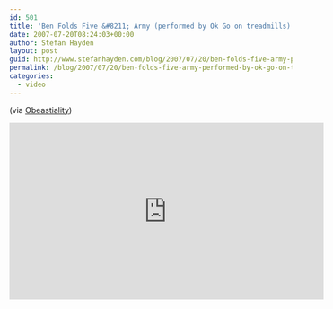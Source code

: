 ```yaml
---
id: 501
title: 'Ben Folds Five &#8211; Army (performed by Ok Go on treadmills)'
date: 2007-07-20T08:24:03+00:00
author: Stefan Hayden
layout: post
guid: http://www.stefanhayden.com/blog/2007/07/20/ben-folds-five-army-performed-by-ok-go-on-treadmills/
permalink: /blog/2007/07/20/ben-folds-five-army-performed-by-ok-go-on-treadmills/
categories:
  - video
---
```

(via <a href="http://obeastiality.com/">Obeastiality</a>)
<iframe width="560" height="315" src="http://www.youtube.com/embed/Klvk8q_ckxE" title="YouTube video player" frameborder="0" allow="accelerometer; autoplay; clipboard-write; encrypted-media; gyroscope; picture-in-picture" allowfullscreen></iframe>
